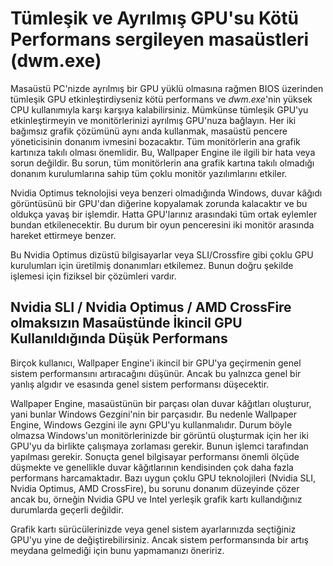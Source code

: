 # Tümleşik ve Ayrılmış GPU'su Kötü Performans sergileyen masaüstleri (dwm.exe)

Masaüstü PC'nizde ayrılmış bir GPU yüklü olmasına rağmen BIOS üzerinden tümleşik GPU etkinleştirdiyseniz kötü performans ve *dwm.exe*'nin yüksek CPU kullanımıyla karşı karşıya kalabilirsiniz. Mümkünse tümleşik GPU'yu etkinleştirmeyin ve monitörlerinizi ayrılmış GPU'nuza bağlayın. Her iki bağımsız grafik çözümünü aynı anda kullanmak, masaüstü pencere yöneticisinin donanım ivmesini bozacaktır. Tüm monitörlerin ana grafik kartınıza takılı olması önemlidir. Bu, Wallpaper Engine ile ilgili bir hata veya sorun değildir. Bu sorun, tüm monitörlerin ana grafik kartına takılı olmadığı donanım kurulumlarına sahip tüm çoklu monitör yazılımlarını etkiler.

Nvidia Optimus teknolojisi veya benzeri olmadığında Windows, duvar kâğıdı görüntüsünü bir GPU'dan diğerine kopyalamak zorunda kalacaktır ve bu oldukça yavaş bir işlemdir. Hatta GPU'larınız arasındaki tüm ortak eylemler bundan etkilenecektir. Bu durum bir oyun penceresini iki monitör arasında hareket ettirmeye benzer.

Bu Nvidia Optimus dizüstü bilgisayarlar veya SLI/Crossfire gibi çoklu GPU kurulumları için üretilmiş donanımları etkilemez. Bunun doğru şekilde işlemesi için fiziksel bir çözümleri vardır.

## Nvidia SLI / Nvidia Optimus / AMD CrossFire olmaksızın Masaüstünde İkincil GPU Kullanıldığında Düşük Performans

Birçok kullanıcı, Wallpaper Engine'i ikincil bir GPU'ya geçirmenin genel sistem performansını artıracağını düşünür. Ancak bu yalnızca genel bir yanlış algıdır ve esasında genel sistem performansı düşecektir.

Wallpaper Engine, masaüstünün bir parçası olan duvar kâğıtları oluşturur, yani bunlar Windows Gezgini'nin bir parçasıdır. Bu nedenle Wallpaper Engine, Windows Gezgini ile aynı GPU'yu kullanmalıdır. Durum böyle olmazsa Windows'un monitörlerinizde bir görüntü oluşturmak için her iki GPU'yu da birlikte çalışmaya zorlaması gerekir. Bunun işlemci tarafından yapılması gerekir. Sonuçta genel bilgisayar performansı önemli ölçüde düşmekte ve genellikle duvar kâğıtlarının kendisinden çok daha fazla performans harcamaktadır. Bazı uygun çoklu GPU teknolojileri (Nvidia SLI, Nvidia Optimus, AMD CrossFire), bu sorunu donanım düzeyinde çözer ancak bu, örneğin Nvidia GPU ve Intel yerleşik grafik kartı kullandığınız durumlarda geçerli değildir.

Grafik kartı sürücülerinizde veya genel sistem ayarlarınızda seçtiğiniz GPU'yu yine de değiştirebilirsiniz. Ancak sistem performansında bir artış meydana gelmediği için bunu yapmamanızı öneririz.